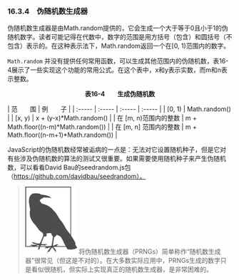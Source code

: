 ### 16.3.4　伪随机数生成器

伪随机数生成器是由Math.random提供的，它会生成一个大于等于0且小于1的伪随机数字。读者可能记得在代数中，数字的范围是用方括号（包含）和圆括号（不包含）表示的。在这种表示法下，Math.random返回一个在[0, 1)范围内的数字。

`Math.random` 并没有提供任何常用函数，可以生成其他范围内的伪随机数，表16-4展示了一些实现这个功能的常用公式。在这个表中，x和y表示实数，而m和n表示整数。

<center class="my_markdown"><b class="my_markdown">表16-4　　生成伪随机数</b></center>

| 范　　围 | 例　　子 |
| :-----  | :-----  | :-----  | :-----  |
| [0, 1) | Math.random() |
| [x, y) | x + (y-x)*Math.random() |
| 在 [m, n)范围内的整数 | m + Math.floor((n-m)*Math.random()) |
| 在 [m, n] 范围内的整数 | m + Math.floor((n-m+1)*Math.random()) |

JavaScript的伪随机数经常被诟病的一点是：无法对它设置随机种子，但是它对有些涉及伪随机数的算法的测试又很重要。如果需要使用随机种子来产生伪随机数，可以看看David Bau的seedrandom.js包（https://github.com/davidbau/seedrandom）。

> <img class="my_markdown" src="../images/2.png" style="width:116px;  height: 151px; " width="10%"/>
> 将伪随机数生成器（PRNGs）简单称作“随机数生成器”很常见（但这是不对的）。在大多数实际应用中，PRNGs生成的数字只是看似很随机，但实际上实现真正的随机数生成器，是非常困难的。

